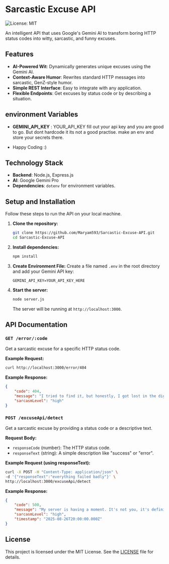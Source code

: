 # Sarcastic Excuse API

![License: MIT](https://img.shields.io/badge/License-MIT-yellow.svg)

An intelligent API that uses Google's Gemini AI to transform boring HTTP status codes into witty, sarcastic, and funny excuses.

## Features

- **AI-Powered Wit**: Dynamically generates unique excuses using the Gemini AI.
- **Context-Aware Humor**: Rewrites standard HTTP messages into sarcastic, GenZ-style humor.
- **Simple REST Interface**: Easy to integrate with any application.
- **Flexible Endpoints**: Get excuses by status code or by describing a situation.

## environment Variables

- **GEMINI_API_KEY** : YOUR_API_KEY
 fill out your api key and you are good to go. But dont hardcode it its not a good practise. make an env and store your secrets there. 

 - Happy Coding :) 

## Technology Stack

- **Backend**: Node.js, Express.js
- **AI**: Google Gemini Pro
- **Dependencies**: `dotenv` for environment variables.

## Setup and Installation

Follow these steps to run the API on your local machine.

1.  **Clone the repository:**
    ```bash
    git clone https://github.com/Maryam593/Sarcastic-Excuse-API.git
    cd Sarcastic-Excuse-API
    ```

2.  **Install dependencies:**
    ```bash
    npm install
    ```

3.  **Create Environment File:**
    Create a file named `.env` in the root directory and add your Gemini API key:
    ```
    GEMINI_API_KEY=YOUR_API_KEY_HERE
    ```

4.  **Start the server:**
    ```bash
    node server.js
    ```
    The server will be running at `http://localhost:3000`.

## API Documentation

### `GET /error/:code`

Get a sarcastic excuse for a specific HTTP status code.

**Example Request:**
```bash
curl http://localhost:3000/error/404
```

**Example Response:**

```json
{
    "code": 404,
    "message": "I tried to find it, but honestly, I got lost in the digital void. It's probably chilling with the missing socks.",
    "sarcasmLevel": "high"
}
```

### `POST /excuseApi/detect`

Get a sarcastic excuse by providing a status code or a descriptive text.

**Request Body:**

- `responseCode` (number): The HTTP status code.
- `responseText` (string): A simple description like "success" or "error".

**Example Request (using responseText):**

```bash
curl -X POST -H "Content-Type: application/json" \
-d '{"responseText":"everything failed badly"}' \
http://localhost:3000/excuseApi/detect
```

**Example Response:**

```json
{
    "code": 500,
    "message": "My server is having a moment. It's not you, it's definitely me. And my questionable life choices.",
    "sarcasmLevel": "high",
    "timestamp": "2025-08-26T20:00:00.000Z"
}
```

## License

This project is licensed under the MIT License. See the [LICENSE](LICENSE) file for details.
